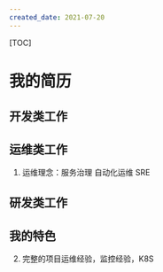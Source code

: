 ```yaml
---
created_date: 2021-07-20
---
```


[TOC]

# 我的简历

## 开发类工作

## 运维类工作
1. 运维理念：服务治理 自动化运维 SRE

## 研发类工作

## 我的特色
2. 完整的项目运维经验，监控经验，K8S
